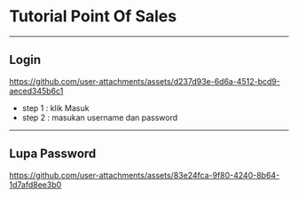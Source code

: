 # Tutorial Point Of Sales

---

## Login 

https://github.com/user-attachments/assets/d237d93e-6d6a-4512-bcd9-aeced345b6c1


- step 1 : klik Masuk
- step 2 : masukan username dan password

---

## Lupa Password

https://github.com/user-attachments/assets/83e24fca-9f80-4240-8b64-1d7afd8ee3b0

